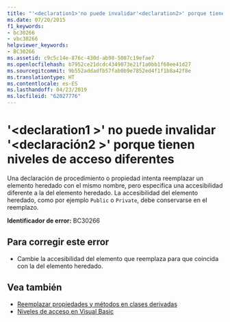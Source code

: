 ```yaml
---
title: "'<declaration1>'no puede invalidar'<declaration2>' porque tienen niveles de acceso diferentes"
ms.date: 07/20/2015
f1_keywords:
- bc30266
- vbc30266
helpviewer_keywords:
- BC30266
ms.assetid: c9c5c14e-876c-430d-ab98-5087c19efae7
ms.openlocfilehash: b7952ce21dcdc4349073e21f1a0bb1f60ee41d27
ms.sourcegitcommit: 9b552addadfb57fab0b9e7852ed4f1f1b8a42f8e
ms.translationtype: HT
ms.contentlocale: es-ES
ms.lasthandoff: 04/23/2019
ms.locfileid: "62027776"
---
```

# <a name="declaration1-cannot-override-declaration2-because-they-have-different-access-levels"></a>'\<declaration1 >' no puede invalidar '\<declaración2 >' porque tienen niveles de acceso diferentes
Una declaración de procedimiento o propiedad intenta reemplazar un elemento heredado con el mismo nombre, pero especifica una accesibilidad diferente a la del elemento heredado. La accesibilidad del elemento heredado, como por ejemplo `Public` o `Private`, debe conservarse en el reemplazo.  
  
 **Identificador de error:** BC30266  
  
## <a name="to-correct-this-error"></a>Para corregir este error  
  
- Cambie la accesibilidad del elemento que reemplaza para que coincida con la del elemento heredado.  
  
## <a name="see-also"></a>Vea también

- [Reemplazar propiedades y métodos en clases derivadas](~/docs/visual-basic/programming-guide/language-features/objects-and-classes/inheritance-basics.md#overriding-properties-and-methods-in-derived-classes)
- [Niveles de acceso en Visual Basic](../../visual-basic/programming-guide/language-features/declared-elements/access-levels.md)
